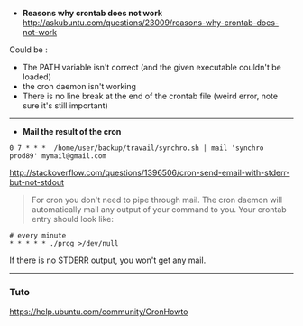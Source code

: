 * **Reasons why crontab does not work**    
http://askubuntu.com/questions/23009/reasons-why-crontab-does-not-work

Could be : 
* The PATH variable isn't correct (and the given executable couldn't be loaded)
* the cron daemon isn't working
* There is no line break at the end of the crontab file (weird error, note sure it's still important)

***

* **Mail the result of the cron**  
``` 
0 7 * * *  /home/user/backup/travail/synchro.sh | mail 'synchro prod89' mymail@gmail.com
```


http://stackoverflow.com/questions/1396506/cron-send-email-with-stderr-but-not-stdout
> For cron you don't need to pipe through mail. The cron daemon will automatically mail any output of your command to you. Your crontab entry should look like:

````
# every minute
* * * * * ./prog >/dev/null
````

If there is no STDERR output, you won't get any mail.

***

### Tuto

https://help.ubuntu.com/community/CronHowto